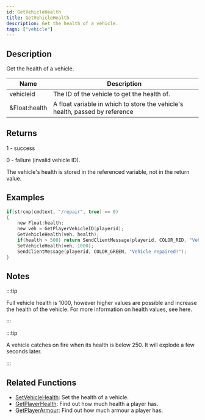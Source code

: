 ```yaml
---
id: GetVehicleHealth
title: GetVehicleHealth
description: Get the health of a vehicle.
tags: ["vehicle"]
---
```


## Description

Get the health of a vehicle.

| Name          | Description                                                                  |
| ------------- | ---------------------------------------------------------------------------- |
| vehicleid     | The ID of the vehicle to get the health of.                                  |
| &Float:health | A float variable in which to store the vehicle's health, passed by reference |

## Returns

1 - success

0 - failure (invalid vehicle ID).

The vehicle's health is stored in the referenced variable, not in the return value.

## Examples

```c
if(strcmp(cmdtext, "/repair", true) == 0)
{
    new Float:health;
    new veh = GetPlayerVehicleID(playerid);
    GetVehicleHealth(veh, health);
    if(health > 500) return SendClientMessage(playerid, COLOR_RED, "Vehicle doesn't need repairing!");
    SetVehicleHealth(veh, 1000);
    SendClientMessage(playerid, COLOR_GREEN, "Vehicle repaired!");
}
```

## Notes

:::tip

Full vehicle health is 1000, however higher values are possible and increase the health of the vehicle. For more information on health values, see here.

:::

:::tip

A vehicle catches on fire when its health is below 250. It will explode a few seconds later.

:::

## Related Functions

- [SetVehicleHealth](../functions/SetVehicleHealth.md): Set the health of a vehicle.
- [GetPlayerHealth](../functions/GetPlayerHealth.md): Find out how much health a player has.
- [GetPlayerArmour](../functions/GetPlayerArmour.md): Find out how much armour a player has.
